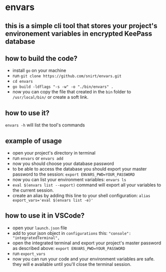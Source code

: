 # envars

## this is a simple cli tool that stores your project's environement variables in encrypted KeePass database

## how to build the code?
* install `go` on your machine
* run `git clone https://github.com/snirt/envars.git`
* `cd envars`
* `go build -ldflags "-s -w" -o "./bin/envars" .`
* now you can copy the file that created in the `bin` folder to `/usr/local/bin/` or create a soft link.


## how to use it?


`envars -h` will list the tool's commands 

## example of usage
* open your project's directory in terminal
* run `envars` or `envars add`
* now you should choose your database password 
* to be able to access the database you should export your master password to the session: `export ENVARS_PWD=YOUR_PASSWORD`
* now you can list your environment variables: `envars ls`
* `eval $(envars list --export)` command will export all your variables to the current session.
* create an alias by adding this line to your shell configuration: `alias export_vars='eval $(envars list -e)'`

## how to use it in VSCode?
* open your `launch.json` file
* add to your json object in `configurations` this: `"console": "integratedTerminal",`
* open the integrated terminal and export your project's master password as described above: `export ENVARS_PWD=YOUR_PASSWORD`
* run `export_vars`
* now you can run your code and your environment variables are safe. they will e available until you'll close the terminal session. 